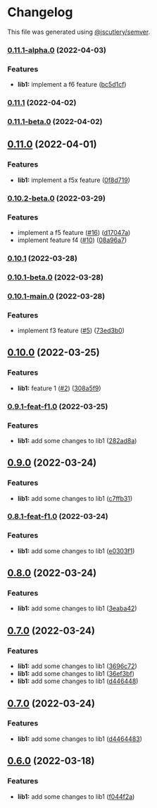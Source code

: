 # Changelog

This file was generated using [@jscutlery/semver](https://github.com/jscutlery/semver).

### [0.11.1-alpha.0](https://github.com/rostyk-begey/nx-sandbox/compare/lib1-0.11.0...lib1-0.11.1-alpha.0) (2022-04-03)


### Features

* **lib1:** implement a f6 feature ([bc5d1cf](https://github.com/rostyk-begey/nx-sandbox/commit/bc5d1cf1c2ad48b90222a70db65832b097dbddb3))

### [0.11.1](https://github.com/rostyk-begey/nx-sandbox/compare/lib1-0.11.0...lib1-0.11.1) (2022-04-02)

### [0.11.1-beta.0](https://github.com/rostyk-begey/nx-sandbox/compare/lib1-0.11.0...lib1-0.11.1-beta.0) (2022-04-02)

## [0.11.0](https://github.com/rostyk-begey/nx-sandbox/compare/lib1-0.10.2-beta.0...lib1-0.11.0) (2022-04-01)


### Features

* **lib1:** implement a f5x feature ([0f8d719](https://github.com/rostyk-begey/nx-sandbox/commit/0f8d719d7b2d6145885fbe61af3e9dbe239304ef))

### [0.10.2-beta.0](https://github.com/rostyk-begey/nx-sandbox/compare/lib1-0.10.1...lib1-0.10.2-beta.0) (2022-03-29)


### Features

* implement a f5 feature ([#16](https://github.com/rostyk-begey/nx-sandbox/issues/16)) ([d17047a](https://github.com/rostyk-begey/nx-sandbox/commit/d17047a8a443d3db14b54152e1158bfe69fb9e72))
* implement feature f4 ([#10](https://github.com/rostyk-begey/nx-sandbox/issues/10)) ([08a96a7](https://github.com/rostyk-begey/nx-sandbox/commit/08a96a7d5e0690a005a0a9846caf35f5b2dba2f7))

### [0.10.1](https://github.com/rostyk-begey/nx-sandbox/compare/lib1-0.10.1-beta.0...lib1-0.10.1) (2022-03-28)

### [0.10.1-beta.0](https://github.com/rostyk-begey/nx-sandbox/compare/lib1-0.10.1-main.0...lib1-0.10.1-beta.0) (2022-03-28)

### [0.10.1-main.0](https://github.com/rostyk-begey/nx-sandbox/compare/lib1-0.10.0...lib1-0.10.1-main.0) (2022-03-28)


### Features

* implement f3 feature ([#5](https://github.com/rostyk-begey/nx-sandbox/issues/5)) ([73ed3b0](https://github.com/rostyk-begey/nx-sandbox/commit/73ed3b0405db2e5baa77c4f90fb6f17f0de74677))

## [0.10.0](https://github.com/rostyk-begey/nx-sandbox/compare/lib1-0.9.0...lib1-0.10.0) (2022-03-25)


### Features

* **lib1:** feature 1 ([#2](https://github.com/rostyk-begey/nx-sandbox/issues/2)) ([308a5f9](https://github.com/rostyk-begey/nx-sandbox/commit/308a5f9a176144e018ba409b0e9c9a33c5947a35))

### [0.9.1-feat-f1.0](https://github.com/rostyk-begey/nx-sandbox/compare/lib1-0.9.0...lib1-0.9.1-feat-f1.0) (2022-03-25)


### Features

* **lib1:** add some changes to lib1 ([282ad8a](https://github.com/rostyk-begey/nx-sandbox/commit/282ad8a782bb9fb7761e2080c16c7623712d5a96))

## [0.9.0](https://github.com/rostyk-begey/nx-sandbox/compare/lib1-0.8.0...lib1-0.9.0) (2022-03-24)


### Features

* **lib1:** add some changes to lib1 ([c7ffb31](https://github.com/rostyk-begey/nx-sandbox/commit/c7ffb319e6215aaa2315d422b256bdce20d091bc))

### [0.8.1-feat-f1.0](https://github.com/rostyk-begey/nx-sandbox/compare/lib1-0.8.0...lib1-0.8.1-feat-f1.0) (2022-03-24)


### Features

* **lib1:** add some changes to lib1 ([e0303f1](https://github.com/rostyk-begey/nx-sandbox/commit/e0303f171c44c5e45028a254189dda5fbbe8e3c5))

## [0.8.0](https://github.com/rostyk-begey/nx-sandbox/compare/lib1-0.7.0...lib1-0.8.0) (2022-03-24)


### Features

* **lib1:** add some changes to lib1 ([3eaba42](https://github.com/rostyk-begey/nx-sandbox/commit/3eaba4238f3530dbbf1ca53d34f43b9a95e89407))

## [0.7.0](https://github.com/rostyk-begey/nx-sandbox/compare/lib1-0.6.0...lib1-0.7.0) (2022-03-24)


### Features

* **lib1:** add some changes to lib1 ([3696c72](https://github.com/rostyk-begey/nx-sandbox/commit/3696c7278971711f063f89fe5cf576fa32ceb025))
* **lib1:** add some changes to lib1 ([36ef3bf](https://github.com/rostyk-begey/nx-sandbox/commit/36ef3bf863a1b5b8cadb53266b1048d8128dc96e))
* **lib1:** add some changes to lib1 ([d446448](https://github.com/rostyk-begey/nx-sandbox/commit/d446448390c363c3ce17827c6fdacb512cb228ab))

## [0.7.0](https://github.com/rostyk-begey/nx-sandbox/compare/lib1-0.6.0...lib1-0.7.0) (2022-03-24)


### Features

* **lib1:** add some changes to lib1 ([d4464483](https://github.com/rostyk-begey/nx-sandbox/commit/d446448390c363c3ce17827c6fdacb512cb228ab))

## [0.6.0](https://github.com/rostyk-begey/nx-sandbox/compare/lib1-0.5.0...lib1-0.6.0) (2022-03-18)


### Features

* **lib1:** add some changes to lib1 ([f044f2a](https://github.com/rostyk-begey/nx-sandbox/commit/f044f2a501f5973616afbf0dec95051dc4e56b54))
